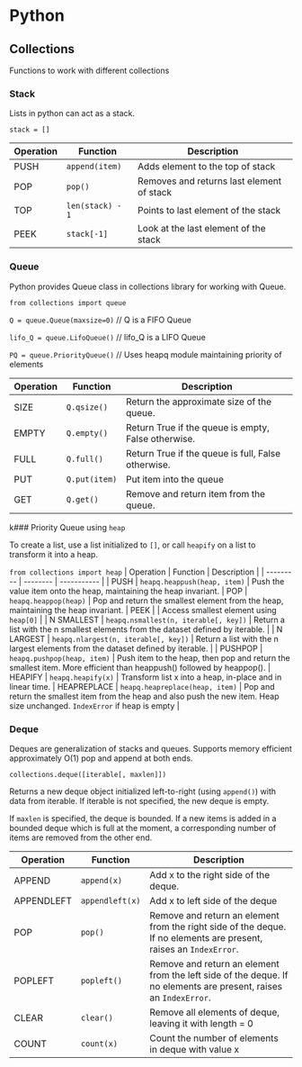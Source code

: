 # Python

## Collections

Functions to work with different collections

### Stack

Lists in python can act as a stack.

`stack = []`

| Operation | Function | Description |
| --------- | -------- | ----------- |
| PUSH | `append(item)`| Adds element to the top of stack |
| POP |  `pop()`| Removes and returns last element of stack |
| TOP |  `len(stack) - 1` | Points to last element of the stack |
| PEEK | `stack[-1]`|  Look at the last element of the stack |


### Queue

Python provides Queue class in collections library for working with Queue.

`from collections import queue`

`Q = queue.Queue(maxsize=0)` // Q is a FIFO Queue

`lifo_Q = queue.LifoQueue()` // lifo_Q is a LIFO Queue

`PQ = queue.PriorityQueue()` // Uses heapq module maintaining priority of elements


| Operation | Function | Description |
| --------- | -------- | ----------- |
| SIZE | `Q.qsize()` | Return the approximate size of the queue. |
| EMPTY | `Q.empty()` | Return True if the queue is empty, False otherwise.|
| FULL | `Q.full()` | Return True if the queue is full, False otherwise.|
| PUT | `Q.put(item)` | Put item into the queue|
| GET | `Q.get()` | Remove and return item from the queue.|


k### Priority Queue using `heap`

To create a list, use a list initialized to `[]`, or call `heapify` on a list to transform it into a heap.

`from collections import heap`
| Operation | Function | Description |
| --------- | -------- | ----------- |
| PUSH | `heapq.heappush(heap, item)` | Push the value item onto the heap, maintaining the heap invariant.
| POP |  `heapq.heappop(heap)` | Pop and return the smallest element from the heap, maintaining the heap invariant.
| PEEK | | Access smallest element using `heap[0]` |
| N SMALLEST | `heapq.nsmallest(n, iterable[, key])` | Return a list with the n smallest elements from the dataset defined by iterable.  |
| N LARGEST | `heapq.nlargest(n, iterable[, key])` | Return a list with the n largest elements from the dataset defined by iterable. |
| PUSHPOP | `heapq.pushpop(heap, item)`  | Push item to the heap, then pop and return the smallest item. More efficient than  heappush() followed by heappop().
| HEAPIFY |  `heapq.heapify(x)`   | Transform list x into a heap, in-place and in linear time.
| HEAPREPLACE | `heapq.heapreplace(heap, item)` | Pop and return the smallest item from the heap and also push the new item. Heap size unchanged. `IndexError` if heap is empty |

### Deque

Deques are generalization of stacks and queues. Supports memory efficient approximately O(1) pop and append at both ends.

`collections.deque([iterable[, maxlen]])`

Returns a new deque object initialized left-to-right (using `append()`) with data from iterable. If iterable is not specified, the new deque is empty.

If `maxlen` is specified, the deque is bounded. If a new items is added in a bounded deque which is full at the moment, a corresponding number of items are removed from the other end.

| Operation | Function | Description |
| --------- | -------- | ----------- |
| APPEND | `append(x)` | Add x to the right side of the deque. |
| APPENDLEFT | `appendleft(x)` | Add x to left side of the deque |
| POP | `pop()` | Remove and return an element from the right side of the deque. If no elements are present, raises an `IndexError`.|
| POPLEFT | `popleft()` | Remove and return an element from the left side of the deque. If no elements are present, raises an `IndexError`. |
| CLEAR | `clear()` | Remove all elements of deque, leaving it with length = 0 |
| COUNT | `count(x)` | Count the number of elements in deque with value x |


